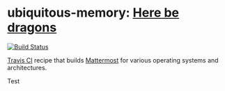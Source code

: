 # ubiquitous-memory: [Here be dragons][2]

[![Build Status](https://github.com/SmartHoneybee/ubiquitous-memory/actions/workflows/release.yml/badge.svg)](https://github.com/SmartHoneybee/ubiquitous-memory/actions/workflows/release.yml)

[Travis CI][0] recipe that builds [Mattermost][1] for various operating systems and architectures.

Test

[0]: https://travis-ci.org/SmartHoneybee/ubiquitous-memory
[1]: https://mattermost.com/
[2]: https://en.wikipedia.org/wiki/Here_be_dragons
